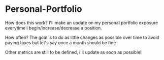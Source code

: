 # Personal-Portfolio

How does this work? I'll make an update on my personal portfolio exposure everytime i begin/increase/decrease a position.

How often? The goal is to do as little changes as possible over time to avoid paying taxes but let's say once a month should be fine

Other metrics are still to be defined, i'll update as soon as possible!
